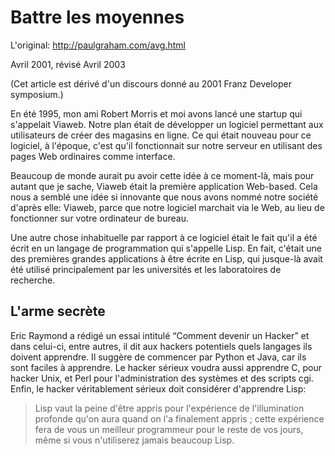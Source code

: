 # Battre les moyennes

L'original: <http://paulgraham.com/avg.html>

Avril 2001, révisé Avril 2003

(Cet article est dérivé d'un discours donné au 2001 Franz Developer
symposium.)

En été 1995, mon ami Robert Morris et moi avons lancé une startup qui
s'appelait Viaweb. Notre plan était de développer un logiciel permettant aux
utilisateurs de créer des magasins en ligne. Ce qui était nouveau pour ce
logiciel, à l'époque, c'est qu'il fonctionnait sur notre serveur
en utilisant des pages Web ordinaires comme interface.

Beaucoup de monde aurait pu avoir cette idée à ce moment-là, mais pour autant
que je sache, Viaweb était la première application Web-based. Cela nous a
semblé une idée si innovante que nous avons nommé notre société d'après elle:
Viaweb, parce que notre logiciel marchait via le Web, au lieu de fonctionner
sur votre ordinateur de bureau.

Une autre chose inhabituelle par rapport à ce logiciel était le fait qu'il a
été écrit en un langage de programmation qui s'appelle Lisp. En fait, c'était
une des premières grandes applications à être écrite en Lisp, qui
jusque-là avait été utilisé principalement par les universités et les
laboratoires de recherche.

## L'arme secrète

Eric Raymond a rédigé un essai intitulé “Comment devenir un Hacker” et dans
celui-ci, entre autres, il dit aux hackers potentiels quels langages ils doivent
apprendre. Il suggère de commencer par Python et Java, car ils sont faciles
à apprendre. Le hacker sérieux voudra aussi apprendre C, pour hacker Unix,
et Perl pour l'administration des systèmes et des scripts cgi. Enfin, le
hacker véritablement sérieux doit considérer d'apprendre Lisp:

> Lisp vaut la peine d'être appris pour l'expérience de l'illumination
> profonde qu'on aura quand on l'a finalement appris ; cette expérience
> fera de vous un meilleur programmeur pour le reste de vos jours, même
> si vous n'utiliserez jamais beaucoup Lisp.
